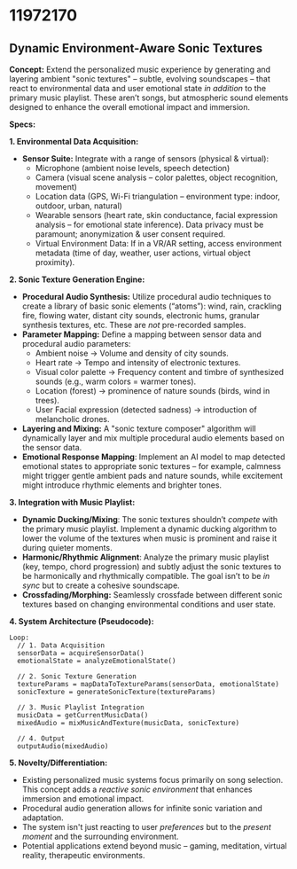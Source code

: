 # 11972170

## Dynamic Environment-Aware Sonic Textures

**Concept:** Extend the personalized music experience by generating and layering ambient "sonic textures" – subtle, evolving soundscapes – that react to environmental data and user emotional state *in addition* to the primary music playlist. These aren’t songs, but atmospheric sound elements designed to enhance the overall emotional impact and immersion.

**Specs:**

**1. Environmental Data Acquisition:**

*   **Sensor Suite:** Integrate with a range of sensors (physical & virtual):
    *   Microphone (ambient noise levels, speech detection)
    *   Camera (visual scene analysis – color palettes, object recognition, movement)
    *   Location data (GPS, Wi-Fi triangulation – environment type: indoor, outdoor, urban, natural)
    *   Wearable sensors (heart rate, skin conductance, facial expression analysis – for emotional state inference).  Data privacy must be paramount; anonymization & user consent required.
    *   Virtual Environment Data:  If in a VR/AR setting, access environment metadata (time of day, weather, user actions, virtual object proximity).

**2. Sonic Texture Generation Engine:**

*   **Procedural Audio Synthesis:** Utilize procedural audio techniques to create a library of basic sonic elements (“atoms”):  wind, rain, crackling fire, flowing water, distant city sounds, electronic hums, granular synthesis textures, etc. These are *not* pre-recorded samples.
*   **Parameter Mapping:** Define a mapping between sensor data and procedural audio parameters:
    *   Ambient noise -> Volume and density of city sounds.
    *   Heart rate ->  Tempo and intensity of electronic textures.
    *   Visual color palette ->  Frequency content and timbre of synthesized sounds (e.g., warm colors = warmer tones).
    *   Location (forest) -> prominence of nature sounds (birds, wind in trees).
    *   User Facial expression (detected sadness) -> introduction of melancholic drones.
*   **Layering and Mixing:**  A "sonic texture composer" algorithm will dynamically layer and mix multiple procedural audio elements based on the sensor data.
*   **Emotional Response Mapping**: Implement an AI model to map detected emotional states to appropriate sonic textures – for example, calmness might trigger gentle ambient pads and nature sounds, while excitement might introduce rhythmic elements and brighter tones.

**3. Integration with Music Playlist:**

*   **Dynamic Ducking/Mixing**: The sonic textures shouldn’t *compete* with the primary music playlist.  Implement a dynamic ducking algorithm to lower the volume of the textures when music is prominent and raise it during quieter moments.
*   **Harmonic/Rhythmic Alignment**: Analyze the primary music playlist (key, tempo, chord progression) and subtly adjust the sonic textures to be harmonically and rhythmically compatible. The goal isn’t to be *in sync* but to create a cohesive soundscape.
*   **Crossfading/Morphing:** Seamlessly crossfade between different sonic textures based on changing environmental conditions and user state.

**4. System Architecture (Pseudocode):**

```
Loop:
  // 1. Data Acquisition
  sensorData = acquireSensorData()
  emotionalState = analyzeEmotionalState()

  // 2. Sonic Texture Generation
  textureParams = mapDataToTextureParams(sensorData, emotionalState)
  sonicTexture = generateSonicTexture(textureParams)

  // 3. Music Playlist Integration
  musicData = getCurrentMusicData()
  mixedAudio = mixMusicAndTexture(musicData, sonicTexture)

  // 4. Output
  outputAudio(mixedAudio)
```

**5. Novelty/Differentiation:**

*   Existing personalized music systems focus primarily on song selection.  This concept adds a *reactive sonic environment* that enhances immersion and emotional impact.
*   Procedural audio generation allows for infinite sonic variation and adaptation.
*   The system isn't just reacting to user *preferences* but to the *present moment* and the surrounding environment.
*   Potential applications extend beyond music – gaming, meditation, virtual reality, therapeutic environments.